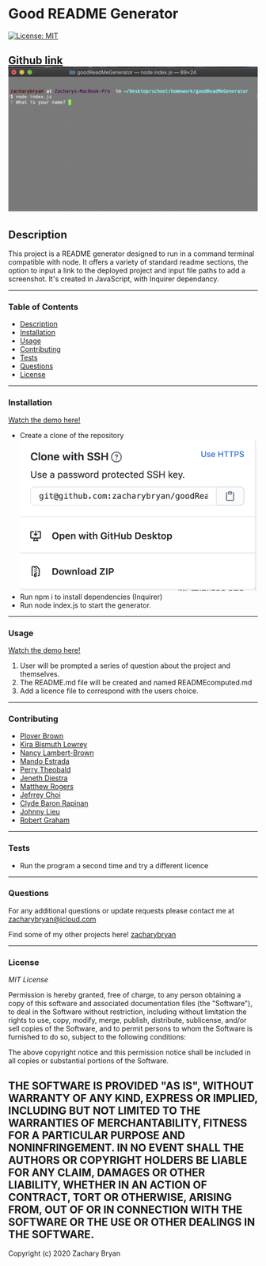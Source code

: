 # Good README Generator

[![License: MIT](https://img.shields.io/badge/License-MIT-yellow.svg)](https://opensource.org/licenses/MIT)

[Github link](wwww.github.com/zacharybryan/goodReadMeGenerator)
![screenshot of home screen](./screenshots/home-screen.png)
---

## Description



This project is a README generator designed to run in a command terminal compatible with node. It offers a variety of standard readme sections, the option to input a link to the deployed project and input file paths to add a screenshot. It's created in JavaScript, with Inquirer dependancy. 

---
### Table of Contents

* [Description](#description)
* [Installation](#installation)
* [Usage](#usage)
* [Contributing](#contributing)
* [Tests](#tests)
* [Questions](#questions)
* [License](#licence)

---
### Installation

[Watch the demo here!](./assets/demo.gif)

* Create a clone of the repository
![screenshot of ssh clone](./screenshots/ssh-clone.png)
* Run npm i to install  dependencies (Inquirer)
* Run node index.js to start the generator.

---
### Usage

[Watch the demo here!](wwww.youtube.com)
1. User will be prompted a series of question about the project and themselves.
1. The README.md file will be created and named READMEcomputed.md
1. Add a licence file to correspond with the users choice.

---
### Contributing

- [Plover Brown](https://github.com/rebgrasshopper)
- [Kira Bismuth Lowrey](https://github.com/KILowrey)
- [Nancy Lambert-Brown](https://github.com/n-lambert)
- [Mando Estrada](https://github.com/Mando619)
- [Perry Theobald](https://github.com/perrytjr)
- [Jeneth Diestra](https://github.com/jen6one9)
- [Matthew Rogers](https://github.com/Rogers-Development-Services)
- [Jefrrey Choi](https://github.com/jepoy92)
- [Clyde Baron Rapinan](https://github.com/clydebaron2000)
- [Johnny Lieu](https://github.com/johnnylieu)
- [Robert Graham](https://github.com/Robmgraham)

---
### Tests

* Run the program a second time and try a different licence

---
### Questions

For any additional questions or update requests please contact me at zacharybryan@icloud.com

Find some of my other projects here!
[zacharybryan](https://www.github.com/zacharybryan)

---
### License

*MIT License*

Permission is hereby granted, free of charge, to any person obtaining a copy of this software and associated documentation files (the "Software"), to deal in the Software without restriction, including without limitation the rights to use, copy, modify, merge, publish, distribute, sublicense, and/or sell copies of the Software, and to permit persons to whom the Software is furnished to do so, subject to the following conditions:

The above copyright notice and this permission notice shall be included in all copies or substantial portions of the Software.

THE SOFTWARE IS PROVIDED "AS IS", WITHOUT WARRANTY OF ANY KIND, EXPRESS OR IMPLIED, INCLUDING BUT NOT LIMITED TO THE WARRANTIES OF MERCHANTABILITY, FITNESS FOR A PARTICULAR PURPOSE AND NONINFRINGEMENT. IN NO EVENT SHALL THE AUTHORS OR COPYRIGHT HOLDERS BE LIABLE FOR ANY CLAIM, DAMAGES OR OTHER LIABILITY, WHETHER IN AN ACTION OF CONTRACT, TORT OR OTHERWISE, ARISING FROM, OUT OF OR IN CONNECTION WITH THE SOFTWARE OR THE USE OR OTHER DEALINGS IN THE SOFTWARE.
---
Copyright (c) 2020 Zachary Bryan
